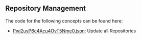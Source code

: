 ## Repository Management

The code for the following concepts can be found here: 

- [Pwi2uyP6c4Acu4OvT5Nme0.json](Pwi2uyP6c4Acu4OvT5Nme0.json): Update all Repositories
